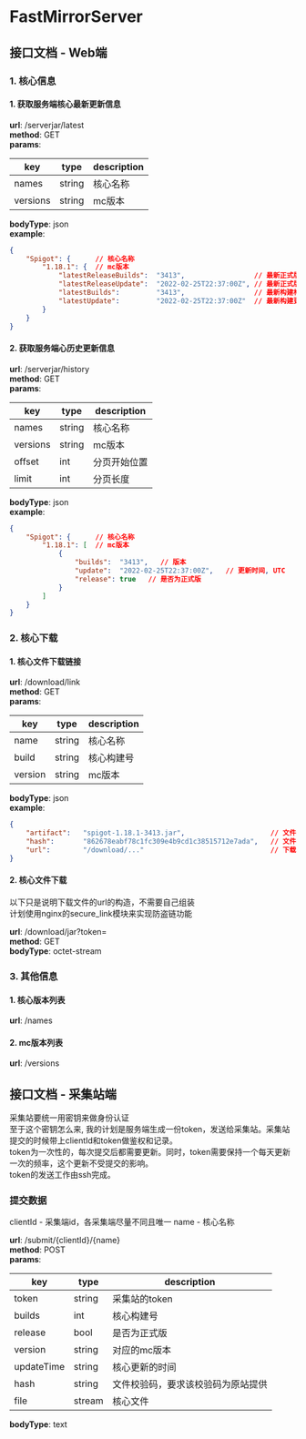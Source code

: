 # FastMirrorServer

## 接口文档 - Web端

### 1. 核心信息

#### 1. 获取服务端核心最新更新信息

  **url**: /serverjar/latest  
  **method**: GET  
  **params**:  

  | key      | type   | description |
  | -------- | ------ | ----------- |
  | names    | string | 核心名称    |
  | versions | string | mc版本      |
  
  **bodyType**: json  
  **example**:  
```json
{
    "Spigot": {      // 核心名称
        "1.18.1": {  // mc版本
            "latestReleaseBuilds":  "3413",                 // 最新正式版构建号
            "latestReleaseUpdate":  "2022-02-25T22:37:00Z", // 最新正式版更新时间, UTC
            "latestBuilds":         "3413",                 // 最新构建构建号
            "latestUpdate":         "2022-02-25T22:37:00Z"  // 最新构建更新时间, UTC
        }
    }
}
```
#### 2. 获取服务端心历史更新信息

  **url**: /serverjar/history  
  **method**: GET  
  **params**:

  | key      | type   | description  |
  | -------- | ------ | ------------ |
  | names    | string | 核心名称     |
  | versions | string | mc版本       |
  | offset   | int    | 分页开始位置 |
  | limit    | int    | 分页长度     |
  
  **bodyType**: json  
  **example**:  
```json
{
    "Spigot": {      // 核心名称
        "1.18.1": [  // mc版本
            {
                "builds":  "3413",   // 版本
                "update":  "2022-02-25T22:37:00Z",   // 更新时间, UTC
                "release": true   // 是否为正式版
            }
        ]
    }
}
```

### 2. 核心下载

#### 1. 核心文件下载链接

**url**: /download/link  
**method**: GET  
**params**:

| key     | type   | description |
| ------- | ------ | ----------- |
| name    | string | 核心名称    |
| build   | string | 核心构建号  |
| version | string | mc版本      |

**bodyType**: json  
**example**:  
```json
{
    "artifact":   "spigot-1.18.1-3413.jar",                     // 文件名，带后缀
    "hash":       "862678eabf78c1fc309e4b9cd1c38515712e7ada",   // 文件校验码
    "url":        "/download/..."                               // 下载url
}
```
#### 2. 核心文件下载

以下只是说明下载文件的url的构造，不需要自己组装  
计划使用nginx的secure_link模块来实现防盗链功能

**url**: /download/jar?token=  
**method**: GET  
**bodyType**: octet-stream  

### 3. 其他信息
#### 1. 核心版本列表
**url**: /names
#### 2. mc版本列表
**url**: /versions


## 接口文档 - 采集站端
采集站要统一用密钥来做身份认证  
至于这个密钥怎么来, 我的计划是服务端生成一份token，发送给采集站。采集站提交的时候带上clientId和token做鉴权和记录。  
token为一次性的，每次提交后都需要更新。同时，token需要保持一个每天更新一次的频率，这个更新不受提交的影响。  
token的发送工作由ssh完成。  

### 提交数据
clientId - 采集端id，各采集端尽量不同且唯一
name - 核心名称

  **url**: /submit/{clientId}/{name}  
  **method**: POST  
  **params**:

  | key        | type   | description                        |
  | ---------- | ------ | ---------------------------------- |
  | token      | string | 采集站的token                      |
  | builds     | int    | 核心构建号                         |
  | release    | bool   | 是否为正式版                       |
  | version    | string | 对应的mc版本                       |
  | updateTime | string | 核心更新的时间                     |
  | hash       | string | 文件校验码，要求该校验码为原站提供 |
  | file       | stream | 核心文件                           |
  
  **bodyType**: text
